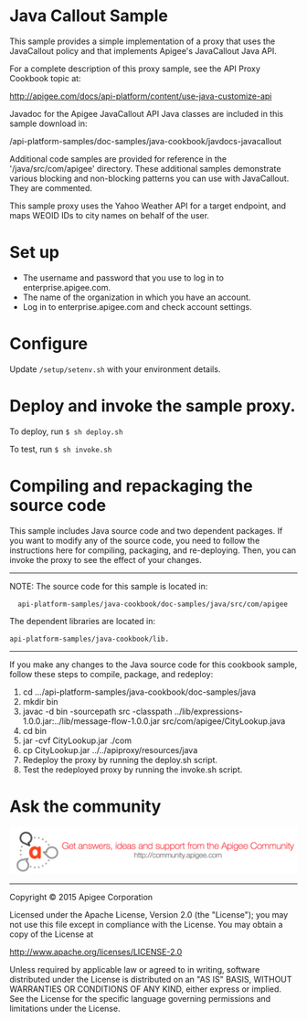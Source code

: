 # Java Callout Sample

This sample provides a simple implementation of a proxy that uses the JavaCallout policy and
that implements Apigee's JavaCallout Java API.

For a complete description of this proxy sample, see the API Proxy Cookbook topic at:

http://apigee.com/docs/api-platform/content/use-java-customize-api 

Javadoc for the Apigee JavaCallout API Java classes are included in this sample download in:

/api-platform-samples/doc-samples/java-cookbook/javdocs-javacallout

Additional code samples are provided for reference in the '/java/src/com/apigee' directory.
These additional samples demonstrate various blocking and non-blocking patterns you can
use with JavaCallout. They are commented.


This sample proxy uses the Yahoo Weather API for a target endpoint, and maps WEOID IDs to city names on behalf of the user.

# Set up

 - The username and password that you use to log in to enterprise.apigee.com.
 - The name of the organization in which you have an account. 
 - Log in to enterprise.apigee.com and check account settings.

# Configure 

Update `/setup/setenv.sh` with your environment details.

# Deploy and invoke the sample proxy.

To deploy, run `$ sh deploy.sh`

To test, run `$ sh invoke.sh`

# Compiling and repackaging the source code

This sample includes Java source code and two dependent packages. If you want to modify
any of the source code, you need to follow the instructions here for compiling, packaging,
and re-deploying. Then, you can invoke the proxy to see the effect of your changes.  

----------------------------------------------------------------------------------------
NOTE: The source code for this sample is located in:

      api-platform-samples/java-cookbook/doc-samples/java/src/com/apigee

The dependent libraries are located in:

    api-platform-samples/java-cookbook/lib. 
----------------------------------------------------------------------------------------

If you make any changes to the Java source code for this cookbook sample, follow these
steps to compile, package, and redeploy:

 1. cd .../api-platform-samples/java-cookbook/doc-samples/java
 2. mkdir bin
 3. javac -d bin -sourcepath src -classpath ../lib/expressions-1.0.0.jar:../lib/message-flow-1.0.0.jar src/com/apigee/CityLookup.java
 4. cd bin
 5. jar -cvf CityLookup.jar ./com
 6. cp CityLookup.jar ../../apiproxy/resources/java
 7. Redeploy the proxy by running the deploy.sh script.
 8. Test the redeployed proxy by running the invoke.sh script.

# Ask the community

[![alt text](../../images/apigee-community.png "Apigee Community is a great place to ask questions and find answers about developing API proxies. ")](https://community.apigee.com?via=github)

---

Copyright © 2015 Apigee Corporation

Licensed under the Apache License, Version 2.0 (the "License"); you may not use
this file except in compliance with the License. You may obtain a copy
of the License at

http://www.apache.org/licenses/LICENSE-2.0

Unless required by applicable law or agreed to in writing, software
distributed under the License is distributed on an "AS IS" BASIS,
WITHOUT WARRANTIES OR CONDITIONS OF ANY KIND, either express or implied.
See the License for the specific language governing permissions and
limitations under the License.